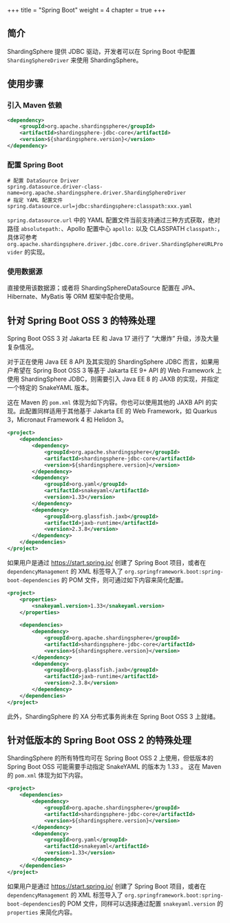 +++
title = "Spring Boot"
weight = 4
chapter = true
+++

## 简介

ShardingSphere 提供 JDBC 驱动，开发者可以在 Spring Boot 中配置 `ShardingSphereDriver` 来使用 ShardingSphere。

## 使用步骤

### 引入 Maven 依赖

```xml
<dependency>
    <groupId>org.apache.shardingsphere</groupId>
    <artifactId>shardingsphere-jdbc-core</artifactId>
    <version>${shardingsphere.version}</version>
</dependency>
```

### 配置 Spring Boot

```properties
# 配置 DataSource Driver
spring.datasource.driver-class-name=org.apache.shardingsphere.driver.ShardingSphereDriver
# 指定 YAML 配置文件
spring.datasource.url=jdbc:shardingsphere:classpath:xxx.yaml
```

`spring.datasource.url` 中的 YAML 配置文件当前支持通过三种方式获取，绝对路径 `absolutepath:`、Apollo 配置中心 `apollo:` 以及 CLASSPATH `classpath:`，具体可参考 `org.apache.shardingsphere.driver.jdbc.core.driver.ShardingSphereURLProvider` 的实现。

### 使用数据源

直接使用该数据源；或者将 ShardingSphereDataSource 配置在 JPA、Hibernate、MyBatis 等 ORM 框架中配合使用。

## 针对 Spring Boot OSS 3 的特殊处理

Spring Boot OSS 3 对 Jakarta EE 和 Java 17 进行了 “大爆炸” 升级，涉及大量复杂情况。

对于正在使用 Java EE 8 API 及其实现的 ShardingSphere JDBC 而言，如果用户希望在 Spring Boot OSS 3 等基于 Jakarta EE 9+ API 的 Web 
Framework 上使用 ShardingSphere JDBC，则需要引入 Java EE 8 的 JAXB 的实现，并指定一个特定的 SnakeYAML 版本。

这在 Maven 的 `pom.xml` 体现为如下内容。你也可以使用其他的 JAXB API 的实现。此配置同样适用于其他基于 Jakarta EE 的 Web Framework，如 
Quarkus 3，Micronaut Framework 4 和 Helidon 3。

```xml
<project>
    <dependencies>
        <dependency>
            <groupId>org.apache.shardingsphere</groupId>
            <artifactId>shardingsphere-jdbc-core</artifactId>
            <version>${shardingsphere.version}</version>
        </dependency>
        <dependency>
            <groupId>org.yaml</groupId>
            <artifactId>snakeyaml</artifactId>
            <version>1.33</version>
        </dependency>
        <dependency>
            <groupId>org.glassfish.jaxb</groupId>
            <artifactId>jaxb-runtime</artifactId>
            <version>2.3.8</version>
        </dependency>
    </dependencies>
</project>
```

如果用户是通过 https://start.spring.io/ 创建了 Spring Boot 项目，或者在 `dependencyManagement` 的 XML 标签导入了 
`org.springframework.boot:spring-boot-dependencies` 的 POM 文件，则可通过如下内容来简化配置。

```xml
<project>
    <properties>
        <snakeyaml.version>1.33</snakeyaml.version>
    </properties>
    
    <dependencies>
        <dependency>
            <groupId>org.apache.shardingsphere</groupId>
            <artifactId>shardingsphere-jdbc-core</artifactId>
            <version>${shardingsphere.version}</version>
        </dependency>
        <dependency>
            <groupId>org.glassfish.jaxb</groupId>
            <artifactId>jaxb-runtime</artifactId>
            <version>2.3.8</version>
        </dependency>
    </dependencies>
</project>
```

此外，ShardingSphere 的 XA 分布式事务尚未在 Spring Boot OSS 3 上就绪。

## 针对低版本的 Spring Boot OSS 2 的特殊处理

ShardingSphere 的所有特性均可在 Spring Boot OSS 2 上使用，但低版本的 Spring Boot OSS 可能需要手动指定 SnakeYAML 的版本为 1.33 。 
这在 Maven 的 `pom.xml` 体现为如下内容。

```xml
<project>
    <dependencies>
        <dependency>
            <groupId>org.apache.shardingsphere</groupId>
            <artifactId>shardingsphere-jdbc-core</artifactId>
            <version>${shardingsphere.version}</version>
        </dependency>
        <dependency>
            <groupId>org.yaml</groupId>
            <artifactId>snakeyaml</artifactId>
            <version>1.33</version>
        </dependency>
    </dependencies>
</project>
```

如果用户是通过 https://start.spring.io/ 创建了 Spring Boot 项目，或者在 `dependencyManagement` 的 XML 标签导入了
`org.springframework.boot:spring-boot-dependencies`的 POM 文件，同样可以选择通过配置 `snakeyaml.version` 的 `properties` 
来简化内容。
